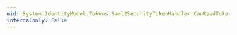 ```yaml
---
uid: System.IdentityModel.Tokens.Saml2SecurityTokenHandler.CanReadToken(System.Xml.XmlReader)
internalonly: False
---
```

